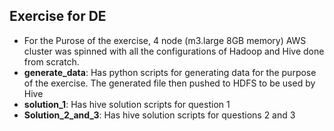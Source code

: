 Exercise for DE
-----------------
* For the Purose of the exercise, 4 node (m3.large 8GB memory) AWS cluster was spinned with all the configurations of Hadoop and Hive done from scratch.
* **generate_data**: Has python scripts for generating data for the purpose of the exercise. The generated file then pushed to HDFS to be used by Hive
* **solution_1**: Has hive solution scripts for question 1
* **Solution_2_and_3**: Has hive solution scripts for questions 2 and 3  
